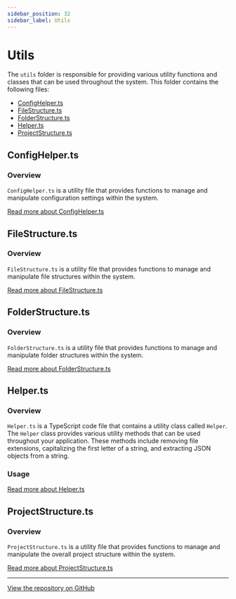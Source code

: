 ```yaml
---
sidebar_position: 32
sidebar_label: Utils
---
```


# Utils

The `utils` folder is responsible for providing various utility functions and classes that can be used throughout the system. This folder contains the following files:

- [ConfigHelper.ts](#confighelperts)
- [FileStructure.ts](#filestructurets)
- [FolderStructure.ts](#folderstructurets)
- [Helper.ts](#helperts)
- [ProjectStructure.ts](#projectstructurets)

## ConfigHelper.ts

### Overview

`ConfigHelper.ts` is a utility file that provides functions to manage and manipulate configuration settings within the system.

[Read more about ConfigHelper.ts](ConfigHelper.ts)

## FileStructure.ts

### Overview

`FileStructure.ts` is a utility file that provides functions to manage and manipulate file structures within the system.

[Read more about FileStructure.ts](FileStructure.ts)

## FolderStructure.ts

### Overview

`FolderStructure.ts` is a utility file that provides functions to manage and manipulate folder structures within the system.

[Read more about FolderStructure.ts](FolderStructure.ts)

## Helper.ts

### Overview

`Helper.ts` is a TypeScript code file that contains a utility class called `Helper`. The `Helper` class provides various utility methods that can be used throughout your application. These methods include removing file extensions, capitalizing the first letter of a string, and extracting JSON objects from a string.

### Usage

[Read more about Helper.ts](Helper.ts)

## ProjectStructure.ts

### Overview

`ProjectStructure.ts` is a utility file that provides functions to manage and manipulate the overall project structure within the system.

[Read more about ProjectStructure.ts](ProjectStructure.ts)

---

[View the repository on GitHub](https://github.com/ingig/code-narrator/src/utils)